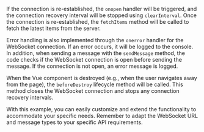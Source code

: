 If the connection is re-established, the `onopen` handler will be triggered, and the connection recovery interval will be stopped using `clearInterval`. Once the connection is re-established, the `fetchItems` method will be called to fetch the latest items from the server.

Error handling is also implemented through the `onerror` handler for the WebSocket connection. If an error occurs, it will be logged to the console. In addition, when sending a message with the `sendMessage` method, the code checks if the WebSocket connection is open before sending the message. If the connection is not open, an error message is logged.

When the Vue component is destroyed (e.g., when the user navigates away from the page), the `beforeDestroy` lifecycle method will be called. This method closes the WebSocket connection and stops any connection recovery intervals.

With this example, you can easily customize and extend the functionality to accommodate your specific needs. Remember to adapt the WebSocket URL and message types to your specific API requirements.
